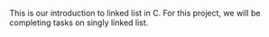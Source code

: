 This is our introduction to linked list in C.
For this project, we will be completing tasks on singly linked list. 
